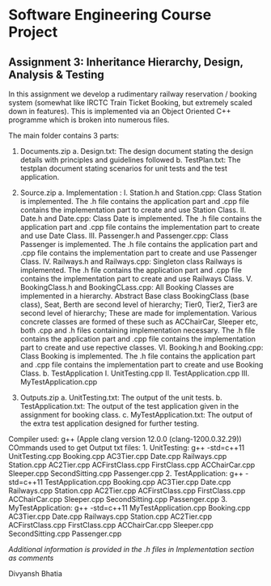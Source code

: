 # Software Engineering Course Project

## Assignment 3: Inheritance Hierarchy, Design, Analysis & Testing

In this assignment we develop a rudimentary railway reservation / booking system (somewhat like IRCTC Train Ticket Booking, but extremely scaled down in features). This is implemented via an Object Oriented C++ programme which is broken into numerous files.

The main folder contains 3 parts:

1. Documents.zip
		a. Design.txt:  The design document stating the design details 
		with principles and guidelines followed
		b. TestPlan.txt: The testplan document stating scenarios for unit tests and the test application.

2. Source.zip
		a. Implementation :
			I.	 Station.h and Station.cpp:
					Class Station is implemented.
					The .h file contains the application part and .cpp file contains the implementation part to create and use Station Class.
			II.	 Date.h and Date.cpp:
					Class Date is implemented. 
					The .h file contains the application part and .cpp file contains the implementation part to create and use Date Class.
			III. Passenger.h and Passenger.cpp:
					Class Passenger is implemented.
					The .h file contains the application part and .cpp file contains the implementation part to create and use Passenger Class.
			IV.	 Railways.h and Railways.cpp:
					Singleton class Railways is implemented. 
					The .h file contains the application part and .cpp file contains the implementation part to create and use Railways Class.
			V.	 BookingClass.h and BookingCLass.cpp:
					All Booking Classes are implemented in a hierarchy. Abstract Base class BookingClass (base class),
					Seat, Berth are second level of hierarchy;
					Tier0, Tier2, Tier3 are second level of hierarchy;
					These are made for implementation. 
					Various concrete classes are formed of these such as ACChairCar, Sleeper etc, both .cpp and .h files containing implementation necessary.
					The .h file contains the application part and .cpp file contains the implementation part to create and use repective classes.
			VI.	 Booking.h and Booking.cpp:
					Class Booking is implemented. 
					The .h file contains the application part and .cpp file contains the implementation part to create and use Booking Class.
		b. TestApplication
			I. 	 UnitTesting.cpp
			II.  TestApplication.cpp
			III. MyTestApplication.cpp

3. Outputs.zip
		a. UnitTesting.txt: The output of the unit tests.
		b. TestApplication.txt: The output of the test application given in the assignment for booking class.
		c. MyTestApplication.txt: The output of the extra test application designed for further testing.

Compiler used: g++ (Apple clang version 12.0.0 (clang-1200.0.32.29))
COmmands used to get Output txt files:
	1. UnitTesting: g++ -std=c++11 UnitTesting.cpp Booking.cpp AC3Tier.cpp Date.cpp Railways.cpp Station.cpp AC2Tier.cpp ACFirstClass.cpp FirstClass.cpp ACChairCar.cpp Sleeper.cpp SecondSitting.cpp Passenger.cpp
	2. TestApplication: g++ -std=c++11 TestApplication.cpp Booking.cpp AC3Tier.cpp Date.cpp Railways.cpp Station.cpp AC2Tier.cpp ACFirstClass.cpp FirstClass.cpp ACChairCar.cpp Sleeper.cpp SecondSitting.cpp Passenger.cpp
	3. MyTestApplication: g++ -std=c++11 MyTestApplication.cpp Booking.cpp AC3Tier.cpp Date.cpp Railways.cpp Station.cpp AC2Tier.cpp ACFirstClass.cpp FirstClass.cpp ACChairCar.cpp Sleeper.cpp SecondSitting.cpp Passenger.cpp

*Additional information is provided in the .h files in Implementation section as comments*

Divyansh Bhatia